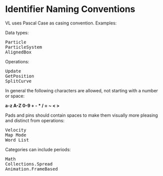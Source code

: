 # Identifier Naming Conventions

VL uses Pascal Case as casing convention. Examples:

Data types:
<pre>
Particle
ParticleSystem
AlignedBox
</pre>

Operations:
<pre>
Update
GetPosition
SplitCurve
</pre>

In general the following characters are allowed, not starting with a number or space:

**a-z A-Z 0-9 + - * / = ~ < >**

Pads and pins should contain spaces to make them visually more pleasing and distinct from operations:
<pre>
Velocity
Map Mode
Word List
</pre>

Categories can include periods:
<pre>
Math
Collections.Spread
Animation.FrameBased  
</pre>
